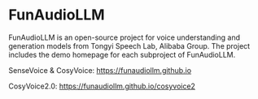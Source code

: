 # FunAudioLLM

FunAudioLLM is an open-source project for voice understanding and generation models from Tongyi Speech Lab, Alibaba Group. 
The project includes the demo homepage for each subproject of FunAudioLLM.

SenseVoice & CosyVoice: https://funaudiollm.github.io

CosyVoice2.0: https://funaudiollm.github.io/cosyvoice2

